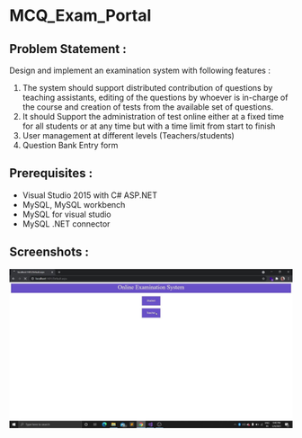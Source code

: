 # MCQ_Exam_Portal
## Problem Statement :
Design and implement an examination system with following features :
1. The system should support distributed contribution of questions by teaching assistants, editing of the
questions by whoever is in-charge of the course and creation of tests from the available set
of questions.
2. It should Support the administration of test online either at a fixed time for all students or at any
time but with a time limit from start to finish 
3. User management at different levels (Teachers/students)
4. Question Bank Entry form

## Prerequisites :
- Visual Studio 2015 with C# ASP.NET 
- MySQL, MySQL workbench
- MySQL for visual studio
- MySQL .NET connector

## Screenshots :
![HomePage](https://github.com/Dipali742/MCQ_Exam_Portal/blob/main/Screenshots/Homepage.jpg)